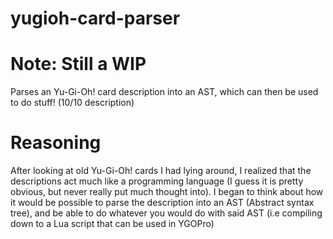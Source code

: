 # yugioh-card-parser

# Note: Still a WIP

Parses an Yu-Gi-Oh! card description into an AST, which can then be used to do stuff! (10/10 description)

# Reasoning
After looking at old Yu-Gi-Oh! cards I had lying around, I realized that the descriptions act much like a programming language (I guess it is pretty obvious, but never really put much thought into). I began to think about how it would be possible to parse the description into an AST (Abstract syntax tree), and be able to do whatever you would do with said AST (i.e compiling down to a Lua script that can be used in YGOPro)

